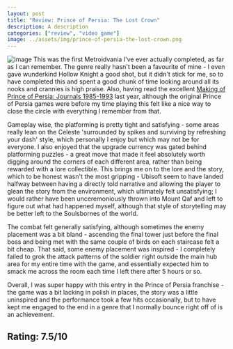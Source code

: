 ```yaml
---
layout: post
title: "Review: Prince of Persia: The Lost Crown"
description: A description
categories: ["review", "video game"]
image: ../assets/img/prince-of-persia-the-lost-crown.png
---
```

![image]({{page.image}})
This was the first Metroidvania I've ever actually completed, as far as I can remember. The genre really hasn't been a favourite of mine - I even gave wunderkind Hollow Knight a good shot, but it didn't stick for me, so to have completed this and spent a good chunk of time looking around all its nooks and crannies is high praise. Also, having read the excellent [Making of Prince of Persia: Journals 1985-1993](https://press.stripe.com/the-making-of-prince-of-persia) last year, although the original Prince of Persia games were before my time playing this felt like a nice way to close the circle with everything I remember from that.

Gameplay wise, the platforming is pretty tight and satisfying - some areas really lean on the Celeste 'surrounded by spikes and surviving by refreshing your dash' style, which personally I enjoy but which may not be for everyone. I also enjoyed that the upgrade currency was gated behind platforming puzzles - a great move that made it feel absolutely worth digging around the corners of each different area, rather than being rewarded with a lore collectible. This brings me on to the lore and the story, which to be honest wasn't the most gripping - Ubisoft seem to have landed halfway between having a directly told narrative and allowing the player to glean the story from the environment, which ultimately felt unsatisfying; I would rather have been unceremoniously thrown into Mount Qaf and left to figure out what had happened myself, although that style of storytelling may be better left to the Soulsbornes of the world.

The combat felt generally satisfying, although sometimes the enemy placement was a bit bland - ascending the final tower just before the final boss and being met with the same couple of birds on each staircase felt a bit cheap. That said, some enemy placement was inspired - I completely failed to grok the attack patterns of the soldier right outside the main hub area for my entire time with the game, and essentially expected him to smack me across the room each time I left there after 5 hours or so.

Overall, I was super happy with this entry in the Prince of Persia franchise - the game was a bit lacking in polish in places, the story was a little uninspired and the performance took a few hits occasionally, but to have kept me engaged to the end in a genre that I normally bounce right off of is an achievement.

## Rating: 7.5/10
